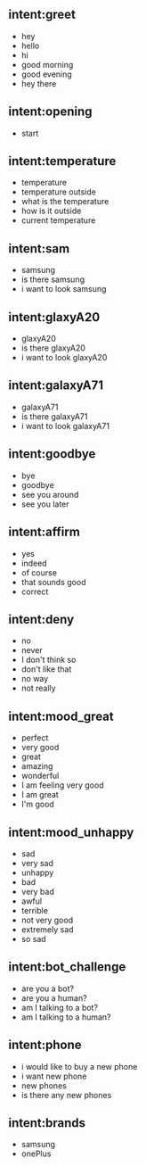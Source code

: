 ## intent:greet
- hey
- hello
- hi
- good morning
- good evening
- hey there

## intent:opening
- start

## intent:temperature
- temperature
- temperature outside
- what is the temperature
- how is it outside
- current temperature

## intent:sam
- samsung
- is there samsung
- i want to look samsung

## intent:glaxyA20
- glaxyA20
- is there glaxyA20
- i want to look glaxyA20

## intent:galaxyA71
- galaxyA71
- is there galaxyA71
- i want to look galaxyA71



## intent:goodbye
- bye
- goodbye
- see you around
- see you later

## intent:affirm
- yes
- indeed
- of course
- that sounds good
- correct

## intent:deny
- no
- never
- I don't think so
- don't like that
- no way
- not really

## intent:mood_great
- perfect
- very good
- great
- amazing
- wonderful
- I am feeling very good
- I am great
- I'm good

## intent:mood_unhappy
- sad
- very sad
- unhappy
- bad
- very bad
- awful
- terrible
- not very good
- extremely sad
- so sad

## intent:bot_challenge
- are you a bot?
- are you a human?
- am I talking to a bot?
- am I talking to a human?

## intent:phone
- i would like to buy a new phone
- i want new phone
- new phones
- is there any new phones

## intent:brands
- samsung
- onePlus
